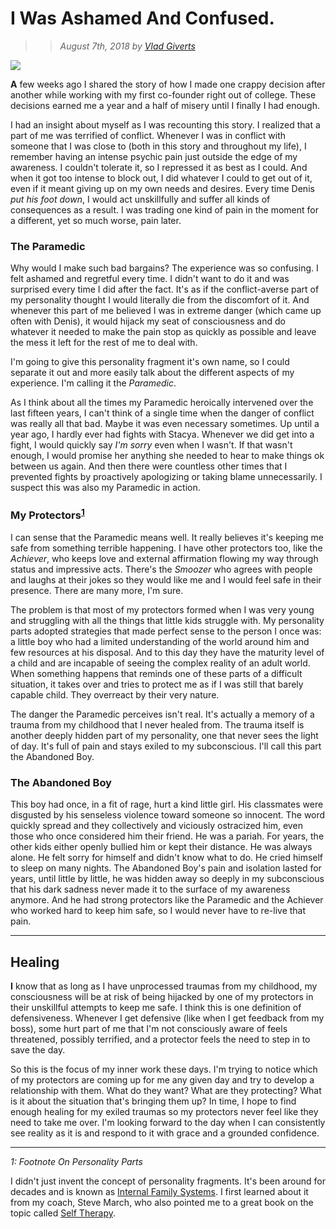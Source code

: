 # I Was Ashamed And Confused.
>> _August 7th, 2018 by [Vlad Giverts](/purposeful-leadership-coaching)_

![](https://d235962hz41e70.cloudfront.net/model-wooden-puppet.jpg)

<b>A</b> few weeks ago I shared the story of how I made one crappy decision after another while working with my first co-founder right out of college. These decisions earned me a year and a half of misery until I finally I had enough.

I had an insight about myself as I was recounting this story. I realized that a part of me was terrified of conflict. Whenever I was in conflict with someone that I was close to (both in this story and throughout my life), I remember having an intense psychic pain just outside the edge of my awareness. I couldn't tolerate it, so I repressed it as best as I could. And when it got too intense to block out, I did whatever I could to get out of it, even if it meant giving up on my own needs and desires. Every time Denis _put his foot down_, I would act unskillfully and suffer all kinds of consequences as a result. I was trading one kind of pain in the moment for a different, yet so much worse, pain later.

### The Paramedic

Why would I make such bad bargains? The experience was so confusing. I felt ashamed and regretful every time. I didn't want to do it and was surprised every time I did after the fact. It's as if the conflict-averse part of my personality thought I would literally die from the discomfort of it. And whenever this part of me believed I was in extreme danger (which came up often with Denis), it would hijack my seat of consciousness and do whatever it needed to make the pain stop as quickly as possible and leave the mess it left for the rest of me to deal with.
 
 I'm going to give this personality fragment it's own name, so I could separate it out and more easily talk about the different aspects of my experience. I'm calling it the _Paramedic_. 

As I think about all the times my Paramedic heroically intervened over the last fifteen years, I can't think of a single time when the danger of conflict was really all that bad. Maybe it was even necessary sometimes. Up until a year ago, I hardly ever had fights with Stacya. Whenever we did get into a fight, I would quickly say _I'm sorry_ even when I wasn't. If that wasn't enough, I would promise her anything she needed to hear to make things ok between us again. And then there were countless other times that I prevented fights by proactively apologizing or taking blame unnecessarily. I suspect this was also my Paramedic in action.


###  My Protectors<sup>[1](#footnote)</sup>

I can sense that the Paramedic means well. It really believes it's keeping me safe from something terrible happening. I have other protectors too, like the _Achiever_, who keeps love and external affirmation flowing my way through status and impressive acts. There's the _Smoozer_ who agrees with people and laughs at their jokes so they would like me and I would feel safe in their presence. There are many more, I'm sure. 

The problem is that most of my protectors formed when I was very young and struggling with all the things that little kids struggle with. My personality parts adopted strategies that made perfect sense to the person I once was: a little boy who had a limited understanding of the world around him and few resources at his disposal. And to this day they have the maturity level of a child and are incapable of seeing the complex reality of an adult world. When something happens that reminds one of these parts of a difficult situation, it takes over and tries to protect me as if I was still that barely capable child. They overreact by their very nature. 

The danger the Paramedic perceives isn't real. It's actually a memory of a trauma from my childhood that I never healed from. The trauma itself is another deeply hidden part of my personality, one that never sees the light of day. It's full of pain and stays exiled to my subconscious. I'll call this part the Abandoned Boy. 



### The Abandoned Boy

This boy had once, in a fit of rage, hurt a kind little girl. His classmates were disgusted by his senseless violence toward someone so innocent. The word quickly spread and they collectively and viciously ostracized him, even those who once considered him their friend. He was a pariah. For years, the other kids either openly bullied him or kept their distance. He was always alone. He felt sorry for himself and didn't know what to do. He cried himself to sleep on many nights. The Abandoned Boy's pain and isolation lasted for years, until little by little, he was hidden away so deeply in my subconscious that his dark sadness never made it to the surface of my awareness anymore. And he had strong protectors like the Paramedic and the Achiever who worked hard to keep him safe, so I would never have to re-live that pain.

---

## Healing

<b>I</b> know that as long as I have unprocessed traumas from my childhood, my consciousness will be at risk of being hijacked by one of my protectors in their unskillful attempts to keep me safe. I think this is one definition of defensiveness. Whenever I get defensive (like when I get feedback from my boss), some hurt part of me that I'm not consciously aware of feels threatened, possibly terrified, and a protector feels the need to step in to save the day. 

So this is the focus of my inner work these days. I'm trying to notice which of my protectors are coming up for me any given day and try to develop a relationship with them. What do they want? What are they protecting? What is it about the situation that's bringing them up? In time, I hope to find enough healing for my exiled traumas so my protectors never feel like they need to take me over. I'm looking forward to the day when I can consistently see reality as it is and respond to it with grace and a grounded confidence.

---

<a name="footnote">_1: Footnote On Personality Parts_</a>

I didn't just invent the concept of personality fragments. It's been around for decades and is known as [Internal Family Systems](https://en.wikipedia.org/wiki/Internal_Family_Systems_Model). I first learned about it from my coach, Steve March, who also pointed me to a great book on the topic called [Self Therapy](https://www.amazon.com/dp/0984392777).